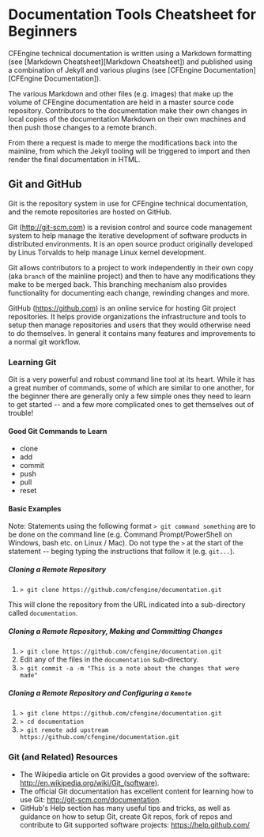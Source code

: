 # Documentation Tools Cheatsheet for Beginners

CFEngine technical documentation is written using a Markdown formatting (see [Markdown Cheatsheet][Markdown Cheatsheet]) and published using a combination of Jekyll and various plugins (see [CFEngine Documentation][CFEngine Documentation]).

The various Markdown and other files (e.g. images) that make up the volume of CFEngine documentation are held in a master source code repository. Contributors to the documentation make their own changes in local copies of the documentation Markdown on their own machines and then push those changes to a remote branch. 

From there a request is made to merge the modifications back into the mainline, from which the Jekyll tooling will be triggered to import and then render the final documentation in HTML.

## Git and GitHub ##

Git is the repository system in use for CFEngine technical documentation, and the remote repositories are hosted on GitHub.

Git (http://git-scm.com) is a revision control and source code management system to help manage the iterative development of software products in distributed environments. It is an open source product originally developed by Linus Torvalds to help manage Linux kernel development.

Git allows contributors to a project to work independently in their own copy (aka `branch` of the mainline project) and then to have any modifications they make to be merged back. This branching mechanism also provides functionality for documenting each change, rewinding changes and more.

GitHub (https://github.com) is an online service for hosting Git project repositories. It helps provide organizations the infrastructure and tools to setup then manage repositories and users that they would otherwise need to do themselves. In general it contains many features and improvements to a normal git workflow.

### Learning Git ###

Git is a very powerful and robust command line tool at its heart. While it has a great number of commands, some of which are similar to one another, for the beginner there are generally only a few simple ones they need to learn to get started -- and a few more complicated ones to get themselves out of trouble!

#### Good Git Commands to Learn ####

* clone
* add
* commit
* push
* pull
* reset

#### Basic Examples ####

Note: Statements using the following format `> git command something` are to be done on the command line (e.g. Command Prompt/PowerShell on Windows, bash etc. on Linux / Mac). Do not type the `>` at the start of the statement -- beging typing the instructions that follow it (e.g. `git...`).

##### Cloning a Remote Repository #####

1. `> git clone https://github.com/cfengine/documentation.git`

This will clone the repository from the URL indicated into a sub-directory called `documentation`.

##### Cloning a Remote Repository, Making and Committing Changes #####

1. `> git clone https://github.com/cfengine/documentation.git`
2. Edit any of the files in the `documentation` sub-directory.
3. `> git commit -a -m "This is a note about the changes that were made"`

##### Cloning a Remote Repository and Configuring a `Remote` #####

1. `> git clone https://github.com/cfengine/documentation.git`
2. `> cd documentation`
3. `> git remote add upstream https://github.com/cfengine/documentation.git`


### Git (and Related) Resources ###

* The Wikipedia article on Git provides a good overview of the software: http://en.wikipedia.org/wiki/Git_(software).
* The official Git documentation has excellent content for learning how to use Git: http://git-scm.com/documentation.
* GitHub's Help section has many useful tips and tricks, as well as guidance on how to setup Git, create Git repos, fork of repos and contribute to Git supported software projects: https://help.github.com/

